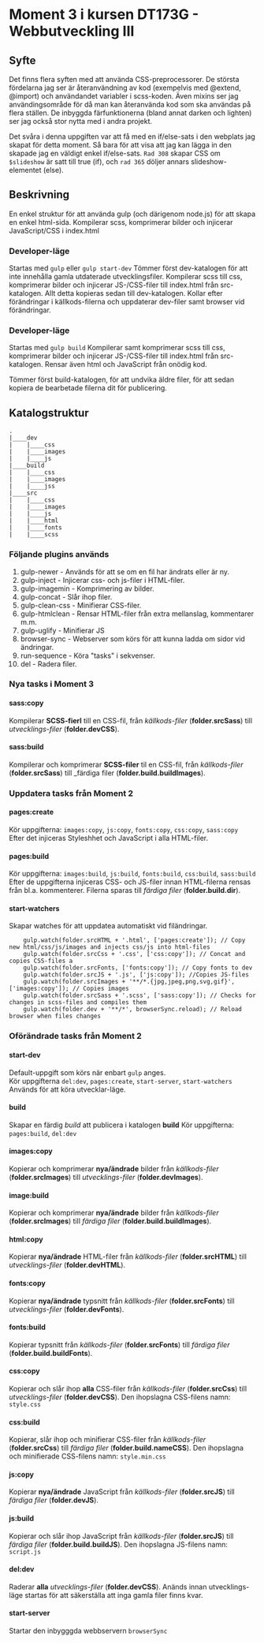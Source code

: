 # Moment 3 i kursen DT173G - Webbutveckling III

## Syfte
Det finns flera syften med att använda CSS-preprocessorer. De största fördelarna jag ser är återanvändning av kod (exempelvis med @extend, @import) och användandet variabler i scss-koden. Även mixins ser jag användingsområde för då man kan återanvända kod som ska användas på flera ställen.
De inbyggda färfunktionerna (bland annat darken och lighten) ser jag också stor nytta med i andra projekt.

Det svåra i denna uppgiften var att få med en if/else-sats i den webplats jag skapat för detta moment. Så bara för att visa att jag kan lägga in den skapade jag en väldigt enkel if/else-sats.
`Rad 308` skapar CSS om `$slideshow` är satt till true (if), och `rad 365` döljer annars slideshow-elementet (else).

## Beskrivning
En enkel struktur för att använda gulp (och därigenom node.js) för att skapa en enkel html-sida.
Kompilerar scss, komprimerar bilder och injicerar JavaScript/CSS i index.html

### Developer-läge
Startas med `gulp` eller `gulp start-dev`
Tömmer först dev-katalogen för att inte innehålla gamla utdaterade utvecklingsfiler.
Kompilerar scss till css, komprimerar bilder och injicerar JS-/CSS-filer till index.html från src-katalogen.
Allt detta kopieras sedan till dev-katalogen.
Kollar efter förändringar i källkods-filerna och uppdaterar dev-filer samt browser vid förändringar.

### Developer-läge
Startas med `gulp build`
Kompilerar samt komprimerar scss till css, komprimerar bilder och injicerar JS-/CSS-filer till index.html från src-katalogen.
Rensar även html och JavaScript från onödig kod.

Tömmer först build-katalogen, för att undvika äldre filer, för att sedan kopiera de bearbetade filerna dit för publicering.

## Katalogstruktur
````
.
|____dev
|    |____css
|    |____images
|    |____js
|____build
|    |____css
|    |____images
|    |____jss
|____src
|    |____css
|    |____images
|    |____js
|    |____html
|    |____fonts
|    |____scss
````

### Följande plugins används
1. gulp-newer - Används för att se om en fil har ändrats eller är ny.
2. gulp-inject - Injicerar css- och js-filer i HTML-filer.
3. gulp-imagemin - Komprimering av bilder.
4. gulp-concat - Slår ihop filer.
5. gulp-clean-css - Minifierar CSS-filer.
6. gulp-htmlclean - Rensar HTML-filer från extra mellanslag, kommentarer m.m.
7. gulp-uglify - Minifierar JS
8. browser-sync - Webserver som körs för att kunna ladda om sidor vid ändringar.
9. run-sequence - Köra "tasks" i sekvenser.
10. del - Radera filer.


### Nya tasks i Moment 3
#### sass:copy
Kompilerar **SCSS-fierl** till en CSS-fil,  från _källkods-filer_ (**folder.srcSass**) till _utvecklings-filer_ (**folder.devCSS**).

#### sass:build
Kompilerar och komprimerar **SCSS-filer** til en CSS-fil, från _källkods-filer_ (**folder.srcSass**) till _färdiga filer (**folder.build.buildImages**).

### Uppdatera tasks från Moment 2
#### pages:create
Kör uppgifterna: `images:copy`, `js:copy`, `fonts:copy`, `css:copy`, `sass:copy`<br>
Efter det injiceras Styleshhet och JavaScript i alla HTML-filer.

#### pages:build
Kör uppgifterna: `images:build`, `js:build`, `fonts:build`, `css:build`, `sass:build`<br>
Efter de uppgifterna injiceras CSS- och JS-filer innan HTML-filerna rensas från bl.a. kommenterer.
Filerna sparas till _färdiga filer_ (**folder.build.dir**).

#### start-watchers
Skapar watches för att uppdatea automatiskt vid filändringar.
````
    gulp.watch(folder.srcHTML + '.html', ['pages:create']); // Copy new html/css/js/images and injects css/js into html-files
    gulp.watch(folder.srcCss + '.css', ['css:copy']); // Concat and copies CSS-files a
    gulp.watch(folder.srcFonts, ['fonts:copy']); // Copy fonts to dev
    gulp.watch(folder.srcJS + '.js', ['js:copy']); //Copies JS-files
    gulp.watch(folder.srcImages + '**/*.{jpg,jpeg,png,svg,gif}', ['images:copy']); // Copies images
    gulp.watch(folder.srcSass + '.scss', ['sass:copy']); // Checks for changes in scss-files and compiles them
    gulp.watch(folder.dev + '**/*', browserSync.reload); // Reload browser when files changes
````

### Oförändrade tasks från Moment 2
#### start-dev
Default-uppgift som körs när enbart `gulp` anges.<br>
Kör uppgifterna `del:dev`, `pages:create`, `start-server`, `start-watchers`<br>
Används för att köra utvecklar-läge.

#### build
Skapar en färdig _build_ att publicera i katalogen **build**
Kör uppgifterna: `pages:build`, `del:dev`

#### images:copy
Kopierar och komprimerar **nya/ändrade**  bilder från _källkods-filer_ (**folder.srcImages**) till _utvecklings-filer_ (**folder.devImages**).

#### image:build
Kopierar och komprimerar **nya/ändrade** bilder från _källkods-filer_ (**folder.srcImages**) till _färdiga filer_ (**folder.build.buildImages**).

#### html:copy
Kopierar **nya/ändrade**  HTML-filer från _källkods-filer_ (**folder.srcHTML**) till _utvecklings-filer_ (**folder.devHTML**).

#### fonts:copy
Kopierar **nya/ändrade** typsnitt från _källkods-filer_ (**folder.srcFonts**) till _utvecklings-filer_ (**folder.devFonts**).

#### fonts:build
Kopierar typsnitt från _källkods-filer_ (**folder.srcFonts**) till _färdiga filer_ (**folder.build.buildFonts**).

#### css:copy
Kopierar och slår ihop **alla** CSS-filer från _källkods-filer_ (**folder.srcCss**) till _utvecklings-filer_ (**folder.devCSS**).
Den ihopslagna CSS-filens namn: `style.css`<br>

#### css:build
Kopierar, slår ihop och minifierar CSS-filer från _källkods-filer_ (**folder.srcCss**) till _färdiga filer_ (**folder.build.nameCSS**).
Den ihopslagna och minifierade CSS-filens namn: `style.min.css`<br>

#### js:copy
Kopierar **nya/ändrade** JavaScript från _källkods-filer_ (**folder.srcJS**) till _färdiga filer_ (**folder.devJS**).

#### js:build
Kopierar och slår ihop JavaScript från _källkods-filer_ (**folder.srcJS**) till _färdiga filer_ (**folder.build.buildJS**).
Den ihopslagna JS-filens namn: `script.js`<br>

#### del:dev
Raderar **alla** _utvecklings-filer_ (**folder.devCSS**).
Anänds innan utvecklings-läge startas för att säkerställa att inga gamla filer finns kvar.

#### start-server
Startar den inbygggda webbservern `browserSync`<br>
